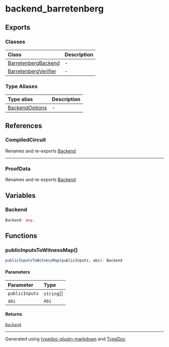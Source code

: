 # backend_barretenberg

## Exports

### Classes

| Class | Description |
| :------ | :------ |
| [BarretenbergBackend](classes/BarretenbergBackend.md) | - |
| [BarretenbergVerifier](classes/BarretenbergVerifier.md) | - |

### Type Aliases

| Type alias | Description |
| :------ | :------ |
| [BackendOptions](type-aliases/BackendOptions.md) | - |

## References

### CompiledCircuit

Renames and re-exports [Backend](index.md#backend)

***

### ProofData

Renames and re-exports [Backend](index.md#backend)

## Variables

### Backend

```ts
Backend: any;
```

## Functions

### publicInputsToWitnessMap()

```ts
publicInputsToWitnessMap(publicInputs, abi): Backend
```

#### Parameters

| Parameter | Type |
| :------ | :------ |
| `publicInputs` | `string`[] |
| `abi` | `Abi` |

#### Returns

[`Backend`](index.md#backend)

***

Generated using [typedoc-plugin-markdown](https://www.npmjs.com/package/typedoc-plugin-markdown) and [TypeDoc](https://typedoc.org/)
